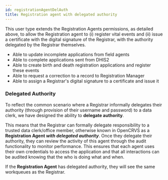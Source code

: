 ```yaml
---
id: registrationAgentDelAuth
title: Registration agent with delegated authority
---
```


This user type extends the Registration Agents permissions, as detailed above, to allow the Registration agent to (i) register vital events and (ii) issue a certificate with the digital signature of the Registrar, with the authority delegated by the Registrar themselves.

- Able to update incomplete applications from field agents
- Able to complete applications sent from DHIS2
- Able to create birth and death registration applications and register these events
- Able to request a correction to a record to Registration Manager
- Able to assign a Registrar's digital signature to a certificate and issue it

### Delegated Authority

To reflect the common scenario where a Registrar informally delegates their authority (through provision of their username and password) to a data clerk, we have designed the ability to **delegate authority**.

This means that the Registrar can formally delegate responsibility to a trusted data clerk/office member, otherwise known in OpenCRVS as a **Registration Agent _with delegated authority_**. Once they delegate their authority, they can review the activity of this agent through the audit functionality to monitor performance. This ensures that each agent uses their own credentials to access the application and that all interactions can be audited knowing that the who is doing what and when.

If the **Registration Agent** has delegated authority, they will see the same workqueues as the Registrar.
